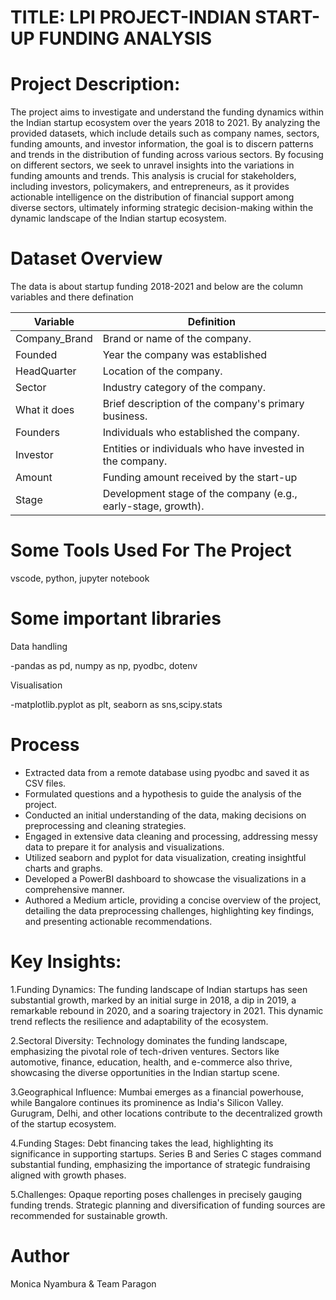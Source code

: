 # TITLE: LPI PROJECT-INDIAN START-UP FUNDING ANALYSIS
# Project Description:

The project aims to investigate and understand the funding dynamics within the Indian startup ecosystem over the years 2018 to 2021. By analyzing the provided datasets, which include details such as company names, sectors, funding amounts, and investor information, the goal is to discern patterns and trends in the distribution of funding across various sectors.
By focusing on different sectors, we seek to unravel insights into the variations in funding amounts and trends. This analysis is crucial for stakeholders, including investors, policymakers, and entrepreneurs, as it provides actionable intelligence on the distribution of financial support among diverse sectors, ultimately informing strategic decision-making within the dynamic landscape of the Indian startup ecosystem.

# Dataset Overview
The data is about startup funding 2018-2021 and below are the column variables and there defination

| Variable | Definition |
| --- | --- | 
| Company_Brand| Brand or name of the company. |
|Founded | Year the company was established	| 
| HeadQuarter|  Location of the company. |
| Sector| Industry category of the company. |
| What it does | Brief description of the company's primary business.|
| Founders | Individuals who established the company.|
| Investor | Entities or individuals who have invested in the company. |
| Amount | Funding amount received by the start-up | |
| Stage| Development stage of the company (e.g., early-stage, growth). |

# Some Tools Used For The Project
vscode,
python, 
jupyter notebook
# Some important libraries
Data handling

-pandas as pd, numpy as np, pyodbc, dotenv 

Visualisation

-matplotlib.pyplot as plt, seaborn as sns,scipy.stats

# Process
- Extracted data from a remote database using pyodbc and saved it as CSV files.
- Formulated questions and a hypothesis to guide the analysis of the project.
- Conducted an initial understanding of the data, making decisions on preprocessing and cleaning strategies.
- Engaged in extensive data cleaning and processing, addressing messy data to prepare it for analysis and visualizations.
- Utilized seaborn and pyplot for data visualization, creating insightful charts and graphs.
- Developed a PowerBI dashboard to showcase the visualizations in a comprehensive manner.
- Authored a Medium article, providing a concise overview of the project, detailing the data preprocessing challenges, highlighting key findings, and presenting actionable recommendations.

# Key Insights:

1.Funding Dynamics: The funding landscape of Indian startups has seen substantial growth, marked by an initial surge in 2018, a dip in 2019, a remarkable rebound in 2020, and a soaring trajectory in 2021. This dynamic trend reflects the resilience and adaptability of the ecosystem.

2.Sectoral Diversity: Technology dominates the funding landscape, emphasizing the pivotal role of tech-driven ventures. Sectors like automotive, finance, education, health, and e-commerce also thrive, showcasing the diverse opportunities in the Indian startup scene.

3.Geographical Influence: Mumbai emerges as a financial powerhouse, while Bangalore continues its prominence as India's Silicon Valley. Gurugram, Delhi, and other locations contribute to the decentralized growth of the startup ecosystem.

4.Funding Stages: Debt financing takes the lead, highlighting its significance in supporting startups. Series B and Series C stages command substantial funding, emphasizing the importance of strategic fundraising aligned with growth phases.

5.Challenges: Opaque reporting poses challenges in precisely gauging funding trends. Strategic planning and diversification of funding sources are recommended for sustainable growth.

# Author

Monica Nyambura & Team Paragon